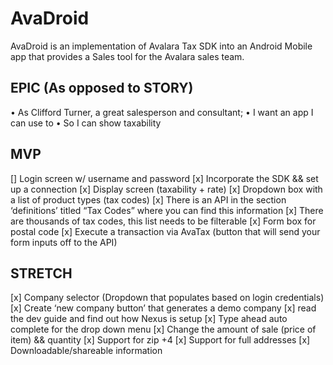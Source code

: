 # AvaDroid

AvaDroid is an implementation of Avalara Tax SDK into an Android Mobile app that provides a Sales tool for the Avalara sales team. 

  ## EPIC (As opposed to STORY)
  •    As Clifford Turner, a great salesperson and consultant;
  •    I want an app I can use to
  •    So I can show taxability

   ## MVP
  []  Login screen w/ username and password
  [x] Incorporate the SDK && set up a connection
  [x] Display screen (taxability + rate)
  [x] Dropdown box with a list of product types (tax codes)
  [x] There is an API in the section ‘definitions’ titled “Tax Codes” where you can find this information
  [x] There are thousands of tax codes, this list needs to be filterable
  [x] Form box for postal code
  [x] Execute a transaction via AvaTax (button that will send your form inputs off to the API)

  ## STRETCH
  [x]  Company selector (Dropdown that populates based on login credentials)
  [x]  Create ‘new company button’ that generates a demo company
  [x]  read the dev guide and find out how Nexus is setup
  [x]  Type ahead auto complete for the drop down menu
  [x]  Change the amount of sale (price of item) && quantity
  [x]  Support for zip +4
  [x]  Support for full addresses
  [x]  Downloadable/shareable information
